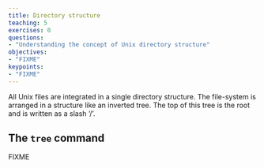 ```yaml
---
title: Directory structure
teaching: 5
exercises: 0
questions:
- "Understanding the concept of Unix directory structure"
objectives:
- "FIXME"
keypoints:
- "FIXME"
---
```


All Unix files are integrated in a single directory structure. The file-system is arranged in a structure like an inverted tree. The top of this tree is the root and is written as a slash ‘/’.

## The `tree` command

FIXME
